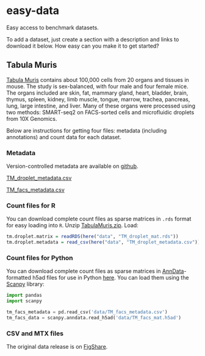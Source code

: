 # easy-data

Easy access to benchmark datasets.

To add a dataset, just create a section with a description and links to download it below. How easy can you make it to get started?

## Tabula Muris

[Tabula Muris](http://tabula-muris.ds.czbiohub.org/) contains about 100,000 cells from 20 organs and tissues in mouse. The study is sex-balanced, with four male and four female mice. The organs included are skin, fat, mammary gland, heart, bladder, brain, thymus, spleen, kidney, limb muscle, tongue, marrow, trachea, pancreas, lung, large intestine, and liver. Many of these organs were processed using two methods: SMART-seq2 on FACS-sorted cells and microfluidic droplets from 10X Genomics.

Below are instructions for getting four files: metadata (including annotations) and count data for each dataset.

### Metadata

Version-controlled metadata are available on  [github](https://github.com/czbiohub/tabula-muris-vignettes/tree/master/data).

[TM_droplet_metadata.csv](https://github.com/czbiohub/tabula-muris-vignettes/blob/master/data/TM_droplet_metadata.csv?raw=true)

[TM_facs_metadata.csv](https://github.com/czbiohub/tabula-muris-vignettes/blob/master/data/TM_facs_metadata.csv?raw=true)

### Count files for R

You can download complete count files as sparse matrices in `.rds` format for easy loading into `R`. Unzip [TabulaMuris.zip](https://s3.amazonaws.com/czbiohub-tabula-muris/TabulaMuris.zip). Load:

```R
tm.droplet.matrix = readRDS(here("data", "TM_droplet_mat.rds"))
tm.droplet.metadata = read_csv(here("data", "TM_droplet_metadata.csv"))
```

### Count files for Python

You can download complete count files as sparse matrices in [AnnData](http://anndata.readthedocs.io/en/latest/)-formatted h5ad files for use in Python [here](https://s3.amazonaws.com/czbiohub-tabula-muris/TabulaMuris.h5ad.zip). You can load them using the [Scanpy](http://scanpy.readthedocs.io/en/latest/index.html) library:

```python
import pandas
import scanpy

tm_facs_metadata = pd.read_csv('data/TM_facs_metadata.csv')
tm_facs_data = scanpy.anndata.read_h5ad('data/TM_facs_mat.h5ad')
```
### CSV and MTX files

The original data release is on [FigShare](https://figshare.com/projects/Tabula_Muris_Transcriptomic_characterization_of_20_organs_and_tissues_from_Mus_musculus_at_single_cell_resolution/27733).
